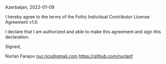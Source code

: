 Azerbaijan, 2022-01-09

I hereby agree to the terms of the Fothz Individual Contributor License Agreement v1.0.

I declare that I am authorized and able to make this agreement and sign this declaration.

Signed,

Nurlan Farajov nur.rico@gmail.com https://github.com/nurlanf
